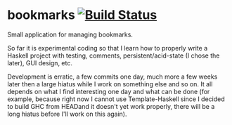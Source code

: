 bookmarks [![Build Status](https://travis-ci.org/mihaimaruseac/book-of-marks.png)](https://travis-ci.org/mihaimaruseac/book-of-marks)
=========

Small application for managing bookmarks.

So far it is experimental coding so that I learn how to properly write a Haskell project with testing, comments, persistent/acid-state (I chose the later), GUI design, etc.

Development is erratic, a few commits one day, much more a few weeks later then a large hiatus while I  work on something else and so on. It all depends on what I find interesting one day and what can be done (for example, because right now I cannot use Template-Haskell since I decided to build GHC from HEADand it doesn't yet work properly, there will be a long hiatus before I'll work on this again).
